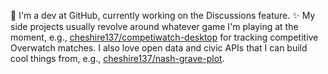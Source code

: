 :wave: I'm a dev at GitHub, currently working on the Discussions feature. :sparkles: My side projects usually revolve around whatever game I'm playing at the moment, e.g., [cheshire137/competiwatch-desktop](https://github.com/cheshire137/competiwatch-desktop) for tracking competitive Overwatch matches. I also love open data and civic APIs that I can build cool things from, e.g., [cheshire137/nash-grave-plot](https://github.com/cheshire137/nash-grave-plot).
